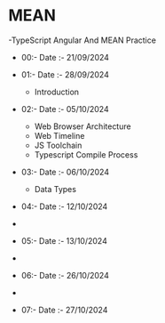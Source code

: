 # MEAN
-TypeScript Angular And MEAN Practice
- 00:- Date :-  21/09/2024 
  
- 01:- Date :-  28/09/2024   
  - Introduction

- 02:- Date :-  05/10/2024  
  - Web Browser Architecture
  - Web Timeline
  - JS Toolchain
  - Typescript Compile Process
 
- 03:- Date :-  06/10/2024    
  - Data Types
 

- 04:- Date :-  12/10/2024
- 
- 05:- Date :-  13/10/2024
- 
- 06:- Date :-  26/10/2024
- 
- 07:- Date :-  27/10/2024  
  

